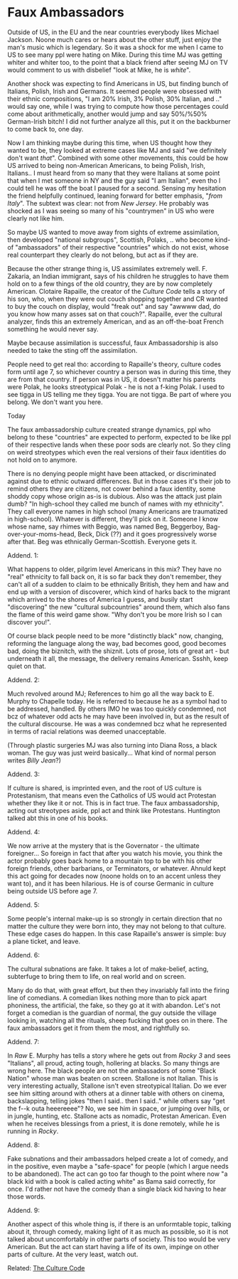 # Faux Ambassadors 

Outside of US, in the EU and the near countries everybody likes
Michael Jackson. Noone much cares or hears about the other stuff, just
enjoy the man's music which is legendary. So it was a shock for me
when I came to US to see many ppl were hating on Mike. During this
time MJ was getting whiter and whiter too, to the point that a black
friend after seeing MJ on TV would comment to us with disbelief
"look at Mike, he is *white*".

Another shock was expecting to find Americans in US, but finding bunch
of Italians, Polish, Irish and Germans. It seemed people were obsessed
with their ethnic compositions, "I am 20% Irish, 3% Polish, 30%
Italian, and .." would say one, while I was trying to compute how
those percentages could come about arithmetically, another would jump
and say 50%/%50% German-Irish bitch! I did not further analyze all
this, put it on the backburner to come back to, one day.

Now I am thinking maybe during this time, when US thought how they
wanted to be, they looked at extreme cases like MJ and said "we
definitely don't want *that*". Combined with some other movements,
this could be how US arrived to being non-American Americans, to being
Polish, Irish, Italians.. I must heard from so many that they were
Italians at some point that when I met someone in NY and the guy said
"I am Italian", even tho I could tell he was off the boat I paused for
a second. Sensing my hesitation the friend helpfully continued,
leaning forward for better emphasis, "*from Italy*". The subtext was
clear: not from *New Jersey*. He probably was shocked as I was seeing
so many of his "countrymen" in US who were clearly not like him.

So maybe US wanted to move away from sights of extreme assimilation,
then developed "national subgroups", Scottish, Polaks, ..  who become
kind-of "ambassadors" of their respective "countries" which do not
exist, whose real counterpart they clearly do not belong, but act as
if they are.

Because the other strange thing is, US assimilates extremely
well. F. Zakaria, an Indian immigrant, says of his children he
struggles to have them hold on to a few things of the old country,
they are by now completely American. Clotaire Rapaille, the creator of
the *Culture Code* tells a story of his son, who, when they were out
couch shopping together and CR wanted to buy the couch on display,
would "freak out" and say "awwww dad, do you know how many asses sat
on that couch?". Rapaille, ever the cultural analyzer, finds this an
extremely American, and as an off-the-boat French something he would
never say.

Maybe because assimilation is successful, faux Ambassadorship is also
needed to take the sting off the assimilation.

People need to get real tho: according to Rapaille's theory, culture
codes form until age 7, so whichever country a person was in during
this time, they are from that country. If person was in US, it doesn't
matter his parents were Polak, he looks streotypical Polak - he is not
a f-king Polak. I used to see tigga in US telling me they tigga. You
are not tigga. Be part of where you belong. We don't want you here.

Today

The faux ambassadorship culture created strange dynamics, ppl who
belong to these "countries" are expected to perform, expected to be
like ppl of their respective lands when these poor sods are clearly
not. So they cling on weird streotypes which even the real versions of
their faux identities do not hold on to anymore.

There is no denying people might have been attacked, or discriminated
against due to ethnic outward differences. But in those cases it's
their job to remind others they are citizens, not cower behind a faux
identity, some shoddy copy whose origin as-is is dubious. Also was the
attack just plain dumb?  "In high-school they called me bunch of names
with my ethnicity". They call everyone names in high school (many
Americans are traumatized in high-school). Whatever is different,
they'll pick on it. Someone I know whose name, say rhimes with Beggio,
was named Beg, Beggerboy, Bag-over-your-moms-head, Beck, Dick (??) and
it goes progressively worse after that. Beg was ethnically
German-Scottish. Everyone gets it.

Addend. 1:

What happens to older, pilgrim level Americans in this mix?  They have
no "real" ethnicity to fall back on, it is so far back they don't
remember, they can't all of a sudden to claim to be ethnically
British, they hem and haw and end up with a version of discoverer,
which kind of harks back to the migrant which arrived to the shores of
America I guess, and busily start "discovering" the new "cultural
subcountries" around them, which also fans the flame of this weird game
show. "Why don't you be more Irish so I can discover you!".

Of course black people need to be more "distinctly black" now,
changing, reforming the language along the way, bad becomes good, good
becomes bad, doing the biznitch, with the shiznit. Lots of prose, lots
of great art - but underneath it all, the message, the delivery
remains American. Ssshh, keep quiet on that.

Addend. 2:

Much revolved around MJ; References to him go all the way back to
E. Murphy to Chapelle today. He is referred to because he as a symbol
had to be addressed, handled. By others IMO he was too quickly
condemned, not bcz of whatever odd acts he may have been involved in,
but as the result of the cultural discourse. He was a was condemned
bcz what he represented in terms of racial relations was deemed
unacceptable.

(Through plastic surgeries MJ was also turning into Diana Ross, a
black woman. The guy was just weird basically... What kind of normal
person writes *Billy Jean*?)

Addend. 3:

If culture is shared, is imprinted even, and the root of US culture is
Protestanism, that means even the Catholics of US would act Protestan
whether they like it or not. This is in fact true. The faux
ambassadorship, acting out streotypes aside, ppl act and think like
Protestans. Huntington talked abt this in one of his books.

Addend. 4:

We now arrive at the mystery that is the Governator - the ultimate
foreigner... So foreign in fact that after you watch his movie, you
think the actor probably goes back home to a mountain top to be with
his other foreign friends, other barbarians, or Terminators, or
whatever. Ahnuld kept this act going for decades now (noone holds on
to an accent unless they want to), and it has been hilarious. He is of
course Germanic in culture being outside US before age 7.

Addend. 5:

Some people's internal make-up is so strongly in certain direction
that no matter the culture they were born into, they may not belong to
that culture. These edge cases do happen.  In this case Rapaille's
answer is simple: buy a plane ticket, and leave.

Addend. 6:

The cultural subnations are fake. It takes a lot of make-belief,
acting, subterfuge to bring them to life, on real world and on
screen.

Many do do that, with great effort, but then they invariably fall into
the firing line of comedians. A comedian likes nothing more than to
pick apart phoniness, the artificial, the fake, so they go at it with
abandon. Let's not forget a comedian is the guardian of normal, the
guy outside the village looking in, watching all the rituals, sheep
fucking that goes on in there. The faux ambassadors get it from them
the most, and rightfully so.

Addend. 7:

In *Raw* E. Murphy has tells a story where he gets out from *Rocky 3*
and sees "Italians", all proud, acting tough, hollering at blacks. So
many things are wrong here. The black people are not the ambassadors
of some "Black Nation" whose man was beaten on screen. Stallone is not
Italian. This is very interesting actually, Stallone isn't even
streotypical Italian. Do we ever see him sitting around with others at
a dinner table with others on cinema, backslapping, telling jokes
"then I said.. then I said.."  while others say "get the f--k outa
heeereeee"? No, we see him in space, or jumping over hills, or in
jungle, hunting, etc. Stallone acts as nomadic, Protestan
American. Even when he receives blessings from a priest, it is done
remotely, while he is running in *Rocky*.

Addend. 8:

Fake subnations and their ambassadors helped create a lot of comedy,
and in the positive, even maybe a "safe-space" for people (which I
argue needs to be abandoned). The act can go too far though to the
point where now "a black kid with a book is called acting white" as
Bama said correctly, for once. I'd rather not have the comedy than a
single black kid having to hear those words.

Addend. 9:

Another aspect of this whole thing is, if there is an unformtable
topic, talking about it, through comedy, making light of it as much as
possible, so it is not talked about uncomfortably in other parts of
society. This too would be very American. But the act can start having
a life of its own, impinge on other parts of culture. At the very
least, watch out. 

Related: [The Culture Code](https://muratk3n.github.io/thirdwave/en/2014/06/the-culture-code.html)


